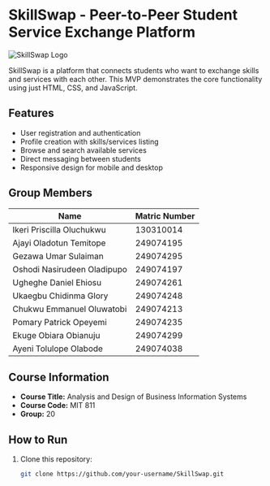 # SkillSwap - Peer-to-Peer Student Service Exchange Platform

![SkillSwap Logo](https://via.placeholder.com/150x50?text=SkillSwap) <!-- Replace with your actual logo if available -->

SkillSwap is a platform that connects students who want to exchange skills and services with each other. This MVP demonstrates the core functionality using just HTML, CSS, and JavaScript.

## Features

- User registration and authentication
- Profile creation with skills/services listing
- Browse and search available services
- Direct messaging between students
- Responsive design for mobile and desktop

## Group Members

| Name                             | Matric Number   |
|----------------------------------|-----------------|
| Ikeri Priscilla Oluchukwu        | 130310014       |
| Ajayi Oladotun Temitope          | 249074195       |
| Gezawa Umar Sulaiman             | 249074295       |
| Oshodi Nasirudeen Oladipupo      | 249074197       |
| Ugheghe Daniel Ehiosu            | 249074261       |
| Ukaegbu Chidinma Glory           | 249074248       |
| Chukwu Emmanuel Oluwatobi        | 249074213       |
| Pomary Patrick Opeyemi           | 249074235       |
| Ekuge Obiara Obianuju            | 249074299       |
| Ayeni Tolulope Olabode           | 249074038       |

## Course Information
- **Course Title:** Analysis and Design of Business Information Systems
- **Course Code:** MIT 811
- **Group:** 20

## How to Run

1. Clone this repository:
   ```bash
   git clone https://github.com/your-username/SkillSwap.git